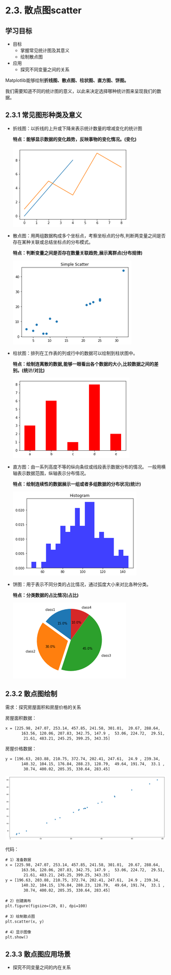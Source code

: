 # 2.3. 散点图scatter

学习目标
----

*   目标
    *   掌握常见统计图及其意义
    *   绘制散点图
*   应用
    *   探究不同变量之间的关系

Matplotlib能够绘制**折线图、散点图、柱状图、直方图、饼图。**

我们需要知道不同的统计图的意义，以此来决定选择哪种统计图来呈现我们的数据。

2.3.1 常见图形种类及意义
---------------

* 折线图：以折线的上升或下降来表示统计数量的增减变化的统计图

  **特点：能够显示数据的变化趋势，反映事物的变化情况。(变化)**

  ![](../images/折线图意义.png)

* 散点图：用两组数据构成多个坐标点，考察坐标点的分布,判断两变量之间是否存在某种关联或总结坐标点的分布模式。

  **特点：判断变量之间是否存在数量关联趋势,展示离群点(分布规律)**

  ![](../images/散点图意义.png)

* 柱状图：排列在工作表的列或行中的数据可以绘制到柱状图中。

  **特点：绘制连离散的数据,能够一眼看出各个数据的大小,比较数据之间的差别。(统计/对比)**

  ![](../images/柱状图意义.png)

* 直方图：由一系列高度不等的纵向条纹或线段表示数据分布的情况。 一般用横轴表示数据范围，纵轴表示分布情况。

  **特点：绘制连续性的数据展示一组或者多组数据的分布状况(统计)**

  ![](../images/直方图意义.png)

* 饼图：用于表示不同分类的占比情况，通过弧度大小来对比各种分类。

  **特点：分类数据的占比情况(占比)**

  ![](../images/饼图意义.png)


2.3.2 散点图绘制
-----------

需求：探究房屋面积和房屋价格的关系

房屋面积数据：

    x = [225.98, 247.07, 253.14, 457.85, 241.58, 301.01,  20.67, 288.64,
           163.56, 120.06, 207.83, 342.75, 147.9 ,  53.06, 224.72,  29.51,
            21.61, 483.21, 245.25, 399.25, 343.35]


房屋价格数据：

    y = [196.63, 203.88, 210.75, 372.74, 202.41, 247.61,  24.9 , 239.34,
           140.32, 104.15, 176.84, 288.23, 128.79,  49.64, 191.74,  33.1 ,
            30.74, 400.02, 205.35, 330.64, 283.45]


![](../images/散点图绘制.png)

代码：

    # 1）准备数据
    x = [225.98, 247.07, 253.14, 457.85, 241.58, 301.01,  20.67, 288.64,
           163.56, 120.06, 207.83, 342.75, 147.9 ,  53.06, 224.72,  29.51,
            21.61, 483.21, 245.25, 399.25, 343.35]
    y = [196.63, 203.88, 210.75, 372.74, 202.41, 247.61,  24.9 , 239.34,
           140.32, 104.15, 176.84, 288.23, 128.79,  49.64, 191.74,  33.1 ,
            30.74, 400.02, 205.35, 330.64, 283.45]
    
    # 2）创建画布
    plt.figure(figsize=(20, 8), dpi=100)
    
    # 3）绘制散点图
    plt.scatter(x, y)
    
    # 4）显示图像
    plt.show()


2.3.3 散点图应用场景
-------------

*   探究不同变量之间的内在关系